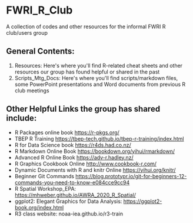 # FWRI_R_Club
A collection of codes and other resources for the informal FWRI R club/users group

## General Contents:
1. Resources: Here's where you'll find R-related cheat sheets and other resources our group has found helpful or shared in the past
2. Scripts_Mtg_Docs: Here's where you'll find scripts/markdown files, some PowerPoint presentations and Word documents from previous R club meetings

## Other Helpful Links the group has shared include:
+ R Packages online book https://r-pkgs.org/
+ TBEP R Training https://tbep-tech.github.io/tbep-r-training/index.html
+ R for Data Science book https://r4ds.had.co.nz/
+ R Markdown Online Book https://bookdown.org/yihui/rmarkdown/
+ Advanced R Online Book https://adv-r.hadley.nz/
+ R Graphics Cookbook Online http://www.cookbook-r.com/
+ Dynamic Documents with R and knitr Online https://yihui.org/knitr/
+ Beginner Git Commands https://blog.prototypr.io/git-for-beginners-12-commands-you-need-to-know-e084cce9cc94
+ R Spatial Workshop_EPA: https://mhweber.github.io/AWRA_2020_R_Spatial/
+ ggplot2: Elegant Graphics for Data Analysis: https://ggplot2-book.org/index.html
+ R3 class website: noaa-iea.github.io/r3-train